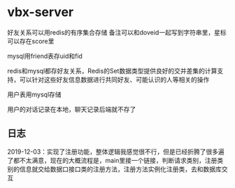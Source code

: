 # vbx-server

好友关系可以用redis的有序集合存储
备注可以和doveid一起写到字符串里，星标可以存在score里

mysql用friend表存uid和fid

redis和mysql都存好友关系，Redis的Set数据类型提供良好的交并差集的计算支持，可以针对这些好友信息数据进行共同好友、可能认识的人等相关的操作

用户表用mysql存储

用户的对话记录在本地，聊天记录后端就不存了

## 日志

2019-12-03：实现了注册功能，整体逻辑我感觉很不行，但是已经折腾了很多遍了都不太满意，现在的大概流程是，main里接一个链接，判断请求类别，注册类别的信息就交给数据口接口类的注册方法，注册方法实例化注册类，去和数据库交互